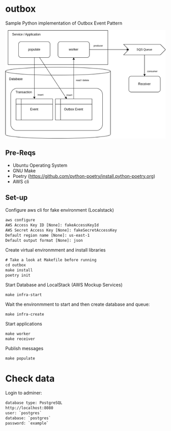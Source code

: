 # outbox
Sample Python implementation of Outbox Event Pattern

![outbox design](images/outbox.png)

## Pre-Reqs

- Ubuntu Operating System
- GNU Make
- Poetry (https://github.com/python-poetry/install.python-poetry.org)
- AWS cli



## Set-up

Configure aws cli for fake environment (Localstack)

```
aws configure
AWS Access Key ID [None]: fakeAccessKeyId
AWS Secret Access Key [None]: fakeSecretAccessKey
Default region name [None]: us-east-1
Default output format [None]: json
```


Create virtual environmment and install libraries

```
# Take a look at Makefile before running
cd outbox
make install
poetry init
```

Start Database and LocalStack (AWS Mockup Services)

```
make infra-start
```

Wait the environmment to start and then create database and queue:

```
make infra-create
```

Start applications

```
make worker
make receiver
```

Publish messages

```
make populate
```

# Check data

Login to adminer:

```
database type: PostgreSQL
http://localhost:8080
user: `postgres`
database: `postgres`
password: `example`
```
